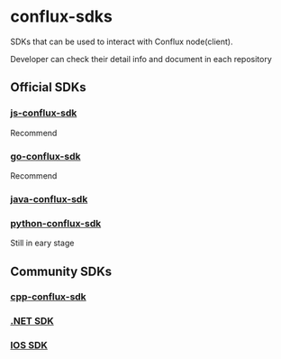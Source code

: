 # conflux-sdks

SDKs that can be used to interact with Conflux node(client).

Developer can check their detail info and document in each repository

## Official SDKs

### [js-conflux-sdk](https://github.com/conflux-chain/js-conflux-sdk)

Recommend

### [go-conflux-sdk](https://github.com/conflux-chain/go-conflux-sdk)

Recommend

### [java-conflux-sdk](https://github.com/conflux-chain/java-conflux-sdk)

### [python-conflux-sdk](https://github.com/conflux-chain/python-conflux-sdk)

Still in eary stage

## Community SDKs

### [cpp-conflux-sdk](https://github.com/csyangbinbin/cpp-conflux-sdk)

### [.NET SDK](https://github.com/Nconflux/Conflux.net.SDK)

### [IOS SDK](https://github.com/Conflux-Chain/swift-conflux-wallet-sdk)
